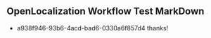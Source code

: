 ## OpenLocalization Workflow Test MarkDown
* a938f946-93b6-4acd-bad6-0330a6f857d4 thanks!

<!--HONumber=Jul16_HO4-->


